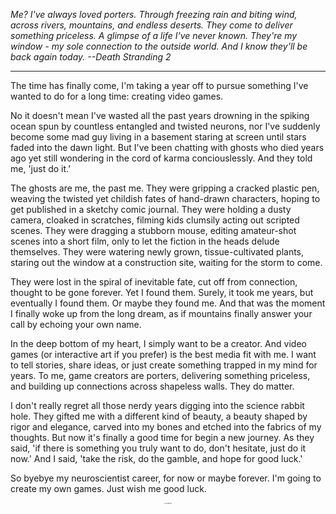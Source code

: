 *Me? I've always loved porters. Through freezing rain and biting wind, across rivers, mountains, and endless deserts. They come to deliver something priceless. A glimpse of a life I've never known. They're my window - my sole connection to the outside world. And I know they'll be back again today.  --Death Stranding 2*

---



The time has finally come, I'm taking a year off to pursue something I've wanted to do for a long time: creating video games.

No it doesn't mean I've wasted all the past years drowning in the spiking ocean spun by countless entangled and twisted neurons, nor I've suddenly become some mad guy living in a basement staring at screen until stars faded into the dawn light. But I've been chatting with ghosts who died years ago yet still wondering in the cord of karma conciouslessly. And they told me, 'just do it.'

The ghosts are me, the past me. They were gripping a cracked plastic pen, weaving the twisted yet childish fates of hand-drawn characters, hoping to get published in a sketchy comic journal. They were holding a dusty camera, cloaked in scratches, filming kids clumsily acting out scripted scenes. They were dragging a stubborn mouse, editing amateur-shot scenes into a short film, only to let the fiction in the heads delude themselves. They were watering newly grown, tissue-cultivated plants, staring out the window at a construction site, waiting for the storm to come.

They were lost in the spiral of inevitable fate, cut off from connection, thought to be gone forever. Yet I found them. Surely, it took me years, but eventually I found them. Or maybe they found me. And that was the moment I finally woke up from the long dream, as if mountains finally answer your call by echoing your own name. 

In the deep bottom of my heart, I simply want to be a creator. And video games (or interactive art if you prefer) is the best media fit with me. I want to tell stories, share ideas, or just create something trapped in my mind for years. To me, game creators are porters, delivering something priceless, and building up connections across shapeless walls. They do matter.

I don't really regret all those nerdy years digging into the science rabbit hole. They gifted me with a different kind of beauty, a beauty shaped by rigor and elegance, carved into my bones and etched into the fabrics of my thoughts. But now it's finally a good time for begin a new journey. As they said, 'if there is something you truly want to do, don't hesitate, just do it now.' And I said, 'take the risk, do the gamble, and hope for good luck.'

So byebye my neuroscientist career, for now or maybe forever. I'm going to create my own games. Just wish me good luck.



<p align="center">
<img src="https://alexqcryptids.github.io/posts/2025/a_year_off.jpeg" alt="a year off" style="zoom:15%;" /> 
</p>



